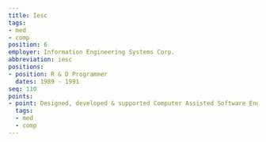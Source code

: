 ```yaml
---
title: Iesc
tags:
- med
- comp
position: 6
employer: Information Engineering Systems Corp.
abbreviation: iesc
positions:
- position: R & D Programmer
  dates: 1989 - 1991
seq: 110
points:
- point: Designed, developed & supported Computer Assisted Software Engineering tool.
  tags:
  - med
  - comp
---
```


